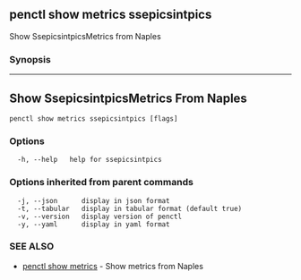 ## penctl show metrics ssepicsintpics

Show SsepicsintpicsMetrics from Naples

### Synopsis



---------------------------------
 Show SsepicsintpicsMetrics From Naples 
---------------------------------


```
penctl show metrics ssepicsintpics [flags]
```

### Options

```
  -h, --help   help for ssepicsintpics
```

### Options inherited from parent commands

```
  -j, --json      display in json format
  -t, --tabular   display in tabular format (default true)
  -v, --version   display version of penctl
  -y, --yaml      display in yaml format
```

### SEE ALSO
* [penctl show metrics](penctl_show_metrics.md)	 - Show metrics from Naples

